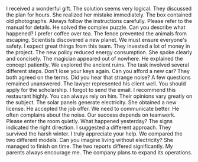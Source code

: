 I received a wonderful gift.
The solution seems very logical.
They discussed the plan for hours.
She realized her mistake immediately.
The box contained old photographs.
Always follow the instructions carefully.
Please refer to the manual for details.
He solved the complex puzzle.
Can you describe what happened?
I prefer coffee over tea.
The fence prevented the animals from escaping.
Scientists discovered a new planet.
We must ensure everyone's safety.
I expect great things from this team.
They invested a lot of money in the project.
The new policy reduced energy consumption.
She spoke clearly and concisely.
The magician appeared out of nowhere.
He explained the concept patiently.
We explored the ancient ruins.
The task involved several different steps.
Don't lose your keys again.
Can you afford a new car?
They both agreed on the terms.
Did you hear that strange noise?
A few questions remained unanswered.
The lawyer represented his client well.
You should apply for the scholarship.
I forgot to send the email.
I recommend this restaurant highly.
You can always rely on him.
Their opinions vary greatly on the subject.
The solar panels generate electricity.
She obtained a new license.
He accepted the job offer.
We need to communicate better.
He often complains about the noise.
Our success depends on teamwork.
Please enter the room quietly.
What happened yesterday?
The signs indicated the right direction.
I suggested a different approach.
They survived the harsh winter.
I truly appreciate your help.
We compared the two different models.
Can you imagine living without electricity?
She managed to finish on time.
The two reports differed significantly.
My parents always encourage me.
The company plans to expand its operations.
